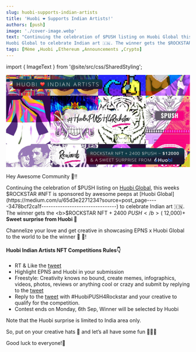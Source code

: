 ```yaml
---
slug: huobi-supports-indian-artists
title: 'Huobi ❤️ Supports Indian Artists!'
authors: [push]
image: './cover-image.webp'
text: "Continuing the celebration of $PUSH listing on Huobi Global this weeks $ROCKSTAR #NFT is sponsored by awesome peeps at 
Huobi Global to celebrate Indian art 🇮🇳. The winner gets the $ROCKSTAR NFT + 2400 $PUSH (~$12,000)+ Sweet surprise from Huobi 🎁"
tags: [Mème ,Huobi ,Ethereum ,Announcements ,Crypto]
---
```

import { ImageText } from '@site/src/css/SharedStyling';

![Cover Image of Huobi ❤️ Supports Indian Artists!](./cover-image.webp)
<!--truncate-->

Hey Awesome Community 👋!!

Continuing the celebration of $PUSH listing on [Huobi Global](https://medium.com/u/65d3e2271234?source=post_page-----3478bcf2ca1f--------------------------------), this weeks $ROCKSTAR #NFT is sponsored by awesome peeps at 
[Huobi Global](https://medium.com/u/65d3e2271234?source=post_page-----3478bcf2ca1f--------------------------------) to celebrate Indian art 🇮🇳. The winner gets the <b>$ROCKSTAR NFT + 2400 $PUSH </b>(~$12,000)+ <b>Sweet surprise from Huobi 🎁</b>


Channelize your love and get creative in showcasing EPNS x Huobi Global to the world to be the winner 💖 🤗!

#### Huobi Indian Artists NFT Competitions Rules👇
- RT & Like the [tweet](https://twitter.com/epnsproject/status/1432721552961904651?s=20)
- Highlight EPNS and Huobi in your submission
- Freestyle: Creativity knows no bound, create memes, infographics, videos, photos, reviews or anything cool or crazy and submit by replying to the [tweet](https://twitter.com/epnsproject/status/1432721552961904651?s=20)
- Reply to the [tweet](https://twitter.com/epnsproject/status/1432721552961904651?s=20) with #HuobiPUSH4Rockstar and your creative to qualify for the competition.
- Contest ends on Monday, 6th Sep, Winner will be selected by Huobi

Note that the Huobi surprise is limited to India area only.

So, put on your creative hats 🤠 and let’s all have some fun 🎉🎉🎉

Good luck to everyone!🤞




